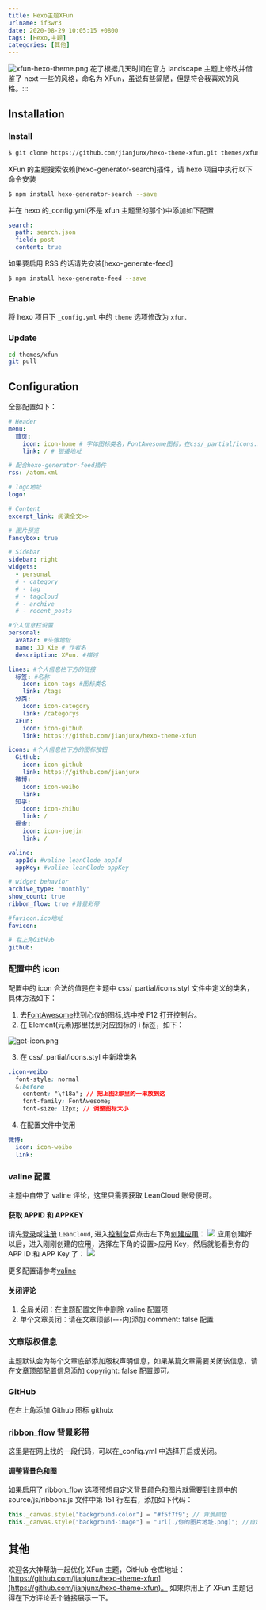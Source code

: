 ```yaml
---
title: Hexo主题XFun
urlname: if3wr3
date: 2020-08-29 10:05:15 +0800
tags: [Hexo,主题]
categories: [其他]
---
```


![xfun-hexo-theme.png](https:/jianjun-1251280787.file.myqcloud.com/post/1598666814364-c2cb3a1b-c0b9-4cc7-94a0-d570c310d818.png)
花了根据几天时间在官方 landscape 主题上修改并借鉴了 next 一些的风格，命名为 XFun，虽说有些简陋，但是符合我喜欢的风格。:::

## Installation

### Install

```bash
$ git clone https://github.com/jianjunx/hexo-theme-xfun.git themes/xfun
```

XFun 的主题搜索依赖[hexo-generator-search]插件，请 hexo 项目中执行以下命令安装

```bash
$ npm install hexo-generator-search --save
```

并在 hexo 的\_config.yml(不是 xfun 主题里的那个)中添加如下配置

```yaml
search:
  path: search.json
  field: post
  content: true
```

如果要启用 RSS 的话请先安装[hexo-generate-feed]

```bash
$ npm install hexo-generate-feed --save
```

### Enable

将 hexo 项目下 `_config.yml` 中的 `theme` 选项修改为 `xfun`.

### Update

```bash
cd themes/xfun
git pull
```

## Configuration

全部配置如下：

```yaml
# Header
menu:
  首页:
    icon: icon-home # 字体图标类名，FontAwesome图标，在css/_partial/icons.styl定义
    link: / # 链接地址

# 配合hexo-generator-feed插件
rss: /atom.xml

# logo地址
logo:

# Content
excerpt_link: 阅读全文>>

# 图片预览
fancybox: true

# Sidebar
sidebar: right
widgets:
  - personal
  # - category
  # - tag
  # - tagcloud
  # - archive
  # - recent_posts

#个人信息栏设置
personal:
  avatar: #头像地址
  name: JJ Xie # 作者名
  description: XFun. #描述

lines: #个人信息栏下方的链接
  标签: #名称
    icon: icon-tags #图标类名
    link: /tags
  分类:
    icon: icon-category
    link: /categorys
  XFun:
    icon: icon-github
    link: https://github.com/jianjunx/hexo-theme-xfun

icons: #个人信息栏下方的图标按钮
  GitHub:
    icon: icon-github
    link: https://github.com/jianjunx
  微博:
    icon: icon-weibo
    link:
  知乎:
    icon: icon-zhihu
    link: /
  掘金:
    icon: icon-juejin
    link: /

valine:
  appId: #valine leanClode appId
  appKey: #valine leanClode appKey

# widget behavior
archive_type: "monthly"
show_count: true
ribbon_flow: true #背景彩带

#favicon.ico地址
favicon:

# 右上角GitHub
github:
```

### 配置中的 icon

配置中的 icon 合法的值是在主题中 css/\_partial/icons.styl 文件中定义的类名，具体方法如下：

1. 去[FontAwesome](https://fontawesome.dashgame.com/)找到心仪的图标,选中按 F12 打开控制台。
1. 在 Element(元素)那里找到对应图标的 i 标签，如下：

![get-icon.png](https:/jianjun-1251280787.file.myqcloud.com/post/1598668538741-74816168-2800-469f-806a-a3f175577342.png)

3. 在 css/\_partial/icons.styl 中新增类名

```css
.icon-weibo
  font-style: normal
  &:before
    content: "\f18a"; // 把上图2那里的一串放到这
    font-family: FontAwesome;
    font-size: 12px; // 调整图标大小
```

4. 在配置文件中使用

```yaml
微博:
  icon: icon-weibo
  link:
```

### valine 配置

主题中自带了 valine 评论，这里只需要获取 LeanCloud 账号便可。

#### 获取 APPID 和 APPKEY

请先[登录](https://leancloud.cn/dashboard/login.html#/signin)或[注册](https://leancloud.cn/dashboard/login.html#/signup) `LeanCloud`, 进入[控制台](https://leancloud.cn/dashboard/applist.html#/apps)后点击左下角[创建应用](https://leancloud.cn/dashboard/applist.html#/newapp)：
![](https:/jianjun-1251280787.file.myqcloud.com/post/1598669037918-9cecd486-2b10-4c8a-a714-02550121ea7d.jpeg)
应用创建好以后，进入刚刚创建的应用，选择左下角的设置>应用 Key，然后就能看到你的 APP ID 和 APP Key 了：
![](https:/jianjun-1251280787.file.myqcloud.com/post/1598669070281-1098abe2-decc-4db0-b0cf-9f1e5988e534.jpeg)

更多配置请参考[valine](https://valine.js.org/quickstart.html)

#### 关闭评论

1. 全局关闭：在主题配置文件中删除 valine 配置项
1. 单个文章关闭：请在文章顶部(---内)添加 comment: false 配置

### 文章版权信息

主题默认会为每个文章底部添加版权声明信息，如果某篇文章需要关闭该信息，请在文章顶部配置信息添加 copyright: false 配置即可。

### GitHub

在右上角添加 Github 图标 github: <you github url>

### ribbon_flow 背景彩带

这里是在网上找的一段代码，可以在\_config.yml 中选择开启或关闭。

#### 调整背景色和图

如果启用了 ribbon_flow 选项预想自定义背景颜色和图片就需要到主题中的 source/js/ribbons.js 文件中第 151 行左右，添加如下代码：

```javascript
this._canvas.style["background-color"] = "#f5f7f9"; // 背景颜色
this._canvas.style["background-image"] = "url(./你的图片地址.png)"; //自定义背景图
```

## 其他

欢迎各大神帮助一起优化 XFun 主题，GitHub 仓库地址：[https://github.com/jianjunx/hexo-theme-xfun](https://github.com/jianjunx/hexo-theme-xfun)。
如果你用上了 XFun 主题记得在下方评论丢个链接展示一下。
